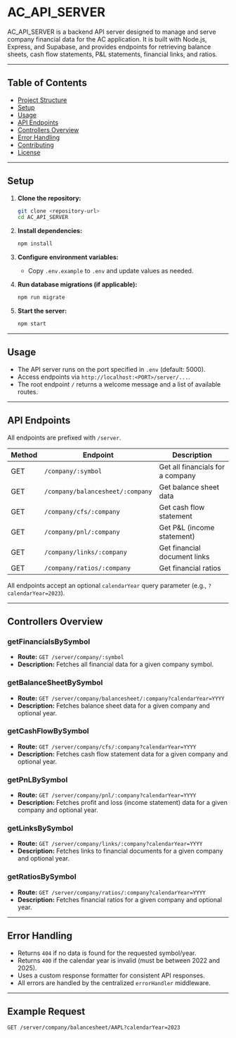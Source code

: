 # AC_API_SERVER

AC_API_SERVER is a backend API server designed to manage and serve company financial data for the AC application. It is built with Node.js, Express, and Supabase, and provides endpoints for retrieving balance sheets, cash flow statements, P&L statements, financial links, and ratios.

---

## Table of Contents

- [Project Structure](#project-structure)
- [Setup](#setup)
- [Usage](#usage)
- [API Endpoints](#api-endpoints)
- [Controllers Overview](#controllers-overview)
- [Error Handling](#error-handling)
- [Contributing](#contributing)
- [License](#license)

---


## Setup

1. **Clone the repository:**
    ```bash
    git clone <repository-url>
    cd AC_API_SERVER
    ```

2. **Install dependencies:**
    ```bash
    npm install
    ```

3. **Configure environment variables:**
    - Copy `.env.example` to `.env` and update values as needed.

4. **Run database migrations (if applicable):**
    ```bash
    npm run migrate
    ```

5. **Start the server:**
    ```bash
    npm start
    ```

---

## Usage

- The API server runs on the port specified in `.env` (default: 5000).
- Access endpoints via `http://localhost:<PORT>/server/...`.
- The root endpoint `/` returns a welcome message and a list of available routes.

---

## API Endpoints

All endpoints are prefixed with `/server`.

| Method | Endpoint                                         | Description                                 |
|--------|--------------------------------------------------|---------------------------------------------|
| GET    | `/company/:symbol`                               | Get all financials for a company            |
| GET    | `/company/balancesheet/:company`                 | Get balance sheet data                      |
| GET    | `/company/cfs/:company`                          | Get cash flow statement                     |
| GET    | `/company/pnl/:company`                          | Get P&L (income statement)                  |
| GET    | `/company/links/:company`                        | Get financial document links                |
| GET    | `/company/ratios/:company`                       | Get financial ratios                        |

All endpoints accept an optional `calendarYear` query parameter (e.g., `?calendarYear=2023`).

---

## Controllers Overview

### getFinancialsBySymbol
- **Route:** `GET /server/company/:symbol`
- **Description:** Fetches all financial data for a given company symbol.

### getBalanceSheetBySymbol
- **Route:** `GET /server/company/balancesheet/:company?calendarYear=YYYY`
- **Description:** Fetches balance sheet data for a given company and optional year.

### getCashFlowBySymbol
- **Route:** `GET /server/company/cfs/:company?calendarYear=YYYY`
- **Description:** Fetches cash flow statement data for a given company and optional year.

### getPnLBySymbol
- **Route:** `GET /server/company/pnl/:company?calendarYear=YYYY`
- **Description:** Fetches profit and loss (income statement) data for a given company and optional year.

### getLinksBySymbol
- **Route:** `GET /server/company/links/:company?calendarYear=YYYY`
- **Description:** Fetches links to financial documents for a given company and optional year.

### getRatiosBySymbol
- **Route:** `GET /server/company/ratios/:company?calendarYear=YYYY`
- **Description:** Fetches financial ratios for a given company and optional year.

---

## Error Handling

- Returns `404` if no data is found for the requested symbol/year.
- Returns `400` if the calendar year is invalid (must be between 2022 and 2025).
- Uses a custom response formatter for consistent API responses.
- All errors are handled by the centralized `errorHandler` middleware.

---

## Example Request

```http
GET /server/company/balancesheet/AAPL?calendarYear=2023